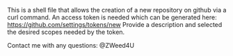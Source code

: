 This is a shell file that allows the creation of a new repository on github via a curl command. An access token is needed which can be generated here: https://github.com/settings/tokens/new 
Provide a description and selected the desired scopes needed by the token. 



Contact me with any questions: @ZWeed4U
